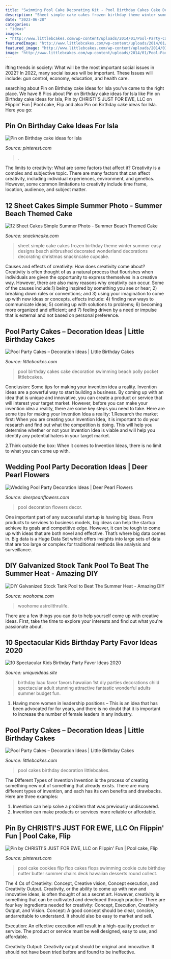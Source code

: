 ```yaml
---
title: "Swimming Pool Cake Decorating Kit - Pool Birthday Cakes Cake Decoration Swimming Beach Polly Pocket Littlebcakes"
description: "Sheet simple cake cakes frozen birthday theme winter summer easy designs beach airbrushed decorated wonderland decorations decorating christmas snackncake cupcake"
date: "2023-06-28"
categories:
- "ideas"
images:
- "http://www.littlebcakes.com/wp-content/uploads/2014/01/Pool-Party-Cakes.jpg"
featuredImage: "http://www.littlebcakes.com/wp-content/uploads/2014/01/Pool-Party-Cakes.jpg"
featured_image: "http://www.littlebcakes.com/wp-content/uploads/2014/01/Pool-Party-Cakes.jpg"
image: "http://www.littlebcakes.com/wp-content/uploads/2014/01/Pool-Party-Cakes.jpg"
---
```



ifting trends in society: What will be the most important social issues in 2022?
In 2022, many social issues will be important. These Issues will include: gun control, economy, education, and health care.

	

		
searching about Pin on Birthday cake ideas for Isla you've came to the right place. We have 8 Pics about Pin on Birthday cake ideas for Isla like Pin on Birthday cake ideas for Isla, Pin by CHRISTI&#039;S JUST FOR EWE, LLC on Flippin&#039; Fun | Pool cake, Flip and also Pin on Birthday cake ideas for Isla. Here you go:
		
    
## Pin On Birthday Cake Ideas For Isla

<img loading=lazy src="https://i.pinimg.com/originals/95/24/f9/9524f931ebb2e7f123d81e1d7c01f941.jpg" onerror="this.onerror=null;this.src='https://tse2.mm.bing.net/th?id=OIP.QnDRVHYhO_H10DL0kRoJAAHaEK&amp;pid=15.1';" alt="Pin on Birthday cake ideas for Isla">

_Source: pinterest.com_

>. 

	

The limits to creativity: What are some factors that affect it?
Creativity is a complex and subjective topic. There are many factors that can affect creativity, including individual experiences, environment, and genetics. However, some common limitations to creativity include time frame, location, audience, and subject matter.

    
## 12 Sheet Cakes Simple Summer Photo - Summer Beach Themed Cake

<img loading=lazy src="https://www.snackncake.com/postpic/2016/05/simple-sheet-cake-design-ideas_692674.jpg" onerror="this.onerror=null;this.src='https://tse4.mm.bing.net/th?id=OIP.I0w2C7-SN0k62ce4JqFZMQHaFj&amp;pid=15.1';" alt="12 Sheet Cakes Simple Summer Photo - Summer Beach Themed Cake">

_Source: snackncake.com_

>sheet simple cake cakes frozen birthday theme winter summer easy designs beach airbrushed decorated wonderland decorations decorating christmas snackncake cupcake. 

	

Causes and effects of creativity: How does creativity come about?
Creativity is often thought of as a natural process that flourishes when individuals are given the opportunity to express themselves in a creative way. However, there are also many reasons why creativity can occur. Some of the causes include:1) being inspired by something you see or hear; 2) breaking down rules or conventions; and 3) using your imagination to come up with new ideas or concepts. effects include: 4) finding new ways to communicate ideas; 5) coming up with solutions to problems; 6) becoming more organized and efficient; and 7) feeling driven by a need or impulse that is external and not based on personal preference.

    
## Pool Party Cakes – Decoration Ideas | Little Birthday Cakes

<img loading=lazy src="http://www.littlebcakes.com/wp-content/uploads/2014/01/Pool-Party-Birthday-Cake-1024x804.jpg" onerror="this.onerror=null;this.src='https://tse1.mm.bing.net/th?id=OIP.mp2YjhqV86GefcOIQyKetgHaF0&amp;pid=15.1';" alt="Pool Party Cakes – Decoration Ideas | Little Birthday Cakes">

_Source: littlebcakes.com_

>pool birthday cakes cake decoration swimming beach polly pocket littlebcakes. 

	

Conclusion: Some tips for making your invention idea a reality.
Invention ideas are a powerful way to start building a business. By coming up with an idea that is unique and innovative, you can create a product or service that will interest your target market. However, before you can make your invention idea a reality, there are some key steps you need to take. Here are some tips for making your Invention Idea a reality:
1.Research the market first: When you are creating your Invention Idea, it is important to do your research and find out what the competition is doing. This will help you determine whether or not your Invention Idea is viable and will help you identify any potential haters in your target market.

2.Think outside the box: When it comes to Invention Ideas, there is no limit to what you can come up with.

    
## Wedding Pool Party Decoration Ideas | Deer Pearl Flowers

<img loading=lazy src="http://www.deerpearlflowers.com/wp-content/uploads/2016/05/Wedding-Pool-Party-Decoration-Ideas.jpg" onerror="this.onerror=null;this.src='https://tse2.mm.bing.net/th?id=OIP.bOn99biB7Na0nkpz8gqqSwHaLG&amp;pid=15.1';" alt="Wedding Pool Party Decoration Ideas | Deer Pearl Flowers">

_Source: deerpearlflowers.com_

>pool decoration flowers decor. 

	

One important part of any successful startup is having big ideas. From products to services to business models, big ideas can help the startup achieve its goals and competitive edge. However, it can be tough to come up with ideas that are both novel and effective. That’s where big data comes in. Big data is a Huge Data Set which offers insights into large sets of data that are too large or complex for traditional methods like analysis and surveillance.

    
## DIY Galvanized Stock Tank Pool To Beat The Summer Heat - Amazing DIY

<img loading=lazy src="http://www.woohome.com/wp-content/uploads/2016/06/galvanized-stock-tank-pool-ideas-woohome-7.jpg" onerror="this.onerror=null;this.src='https://tse3.mm.bing.net/th?id=OIP.i5SJENTOFY9YfnsmV_SiSwHaLH&amp;pid=15.1';" alt="DIY Galvanized Stock Tank Pool to Beat The Summer Heat - Amazing DIY">

_Source: woohome.com_

>woohome astrollthrulife. 

	

There are a few things you can do to help yourself come up with creative ideas. First, take the time to explore your interests and find out what you're passionate about.

    
## 10 Spectacular Kids Birthday Party Favor Ideas 2020

<img loading=lazy src="https://www.uniqueideas.site/wp-content/uploads/reputable-a-as-wells-as-diy-party-favor-variety-kit-diy-party-favor-2.jpg" onerror="this.onerror=null;this.src='https://tse2.mm.bing.net/th?id=OIP.c9K7cit7hNISlyVw3fXzkQHaE5&amp;pid=15.1';" alt="10 Spectacular Kids Birthday Party Favor Ideas 2020">

_Source: uniqueideas.site_

>birthday luau favor favors hawaiian 1st diy parties decorations child spectacular adult stunning attractive fantastic wonderful adults summer budget fun. 

	

1. Having more women in leadership positions – This is an idea that has been advocated for for years, and there is no doubt that it is important to increase the number of female leaders in any industry.

    
## Pool Party Cakes – Decoration Ideas | Little Birthday Cakes

<img loading=lazy src="http://www.littlebcakes.com/wp-content/uploads/2014/01/Pool-Party-Cakes.jpg" onerror="this.onerror=null;this.src='https://tse3.mm.bing.net/th?id=OIP.i-gQ0xYFkLD08xawx9be2wHaFk&amp;pid=15.1';" alt="Pool Party Cakes – Decoration Ideas | Little Birthday Cakes">

_Source: littlebcakes.com_

>pool cakes birthday decoration littlebcakes. 

	

The Different Types of Invention
Invention is the process of creating something new out of something that already exists. There are many different types of invention, and each has its own benefits and drawbacks. Here are three examples: 
1. Invention can help solve a problem that was previously undiscovered. 
2. Invention can make products or services more reliable or affordable. 

    
## Pin By CHRISTI&#039;S JUST FOR EWE, LLC On Flippin&#039; Fun | Pool Cake, Flip

<img loading=lazy src="https://i.pinimg.com/736x/a9/ea/5f/a9ea5faf5d4b32199819d35fdafbd084--swimming-pool-cakes-swimming-pools.jpg" onerror="this.onerror=null;this.src='https://tse1.mm.bing.net/th?id=OIP.Ax0zOQUsZCTWZuLEj6s5JwEhDY&amp;pid=15.1';" alt="Pin by CHRISTI&#039;S JUST FOR EWE, LLC on Flippin&#039; Fun | Pool cake, Flip">

_Source: pinterest.com_

>pool cake cookies flip flop cakes flops swimming cookie cute birthday nutter butter summer chairs deck hawaiian desserts round collect. 

	

The 4 Cs of Creativity: Concept, Creative vision, Concept execution, and Creativity Output.
Creativity, or the ability to come up with new and innovative ideas, is often thought of as a secret art. However, creativity is something that can be cultivated and developed through practice. There are four key ingredients needed for creativity: Concept, Execution, Creativity Output, and Vision.
Concept: A good concept should be clear, concise, andarrettable to understand. It should also be easy to market and sell.

Execution: An effective execution will result in a high-quality product or service. The product or service must be well designed, easy to use, and affordable.

Creativity Output: Creativity output should be original and innovative. It should not have been tried before and found to be ineffective.

